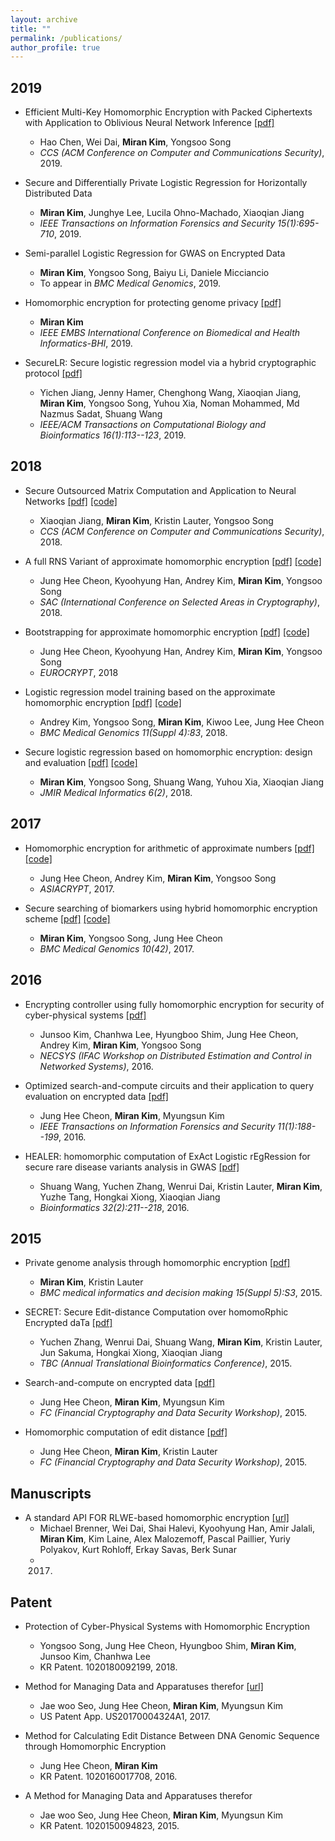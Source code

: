 ```yaml
---
layout: archive
title: ""
permalink: /publications/
author_profile: true
---
```


## 2019
      
  * Efficient Multi-Key Homomorphic Encryption with Packed Ciphertexts with Application to Oblivious Neural Network Inference [[pdf]](https://k-miran.github.io/files/2019_Packed_MKHE.pdf)
      * Hao Chen, Wei Dai, **Miran Kim**, Yongsoo Song
      * _CCS (ACM Conference on Computer and Communications Security)_, 2019.
      
  * Secure and Differentially Private Logistic Regression for Horizontally Distributed Data
      * **Miran Kim**, Junghye Lee, Lucila Ohno-Machado, Xiaoqian Jiang
      * _IEEE Transactions on Information Forensics and Security 15(1):695-710_, 2019. 
      
  * Semi-parallel Logistic Regression for GWAS on Encrypted Data
      * **Miran Kim**, Yongsoo Song, Baiyu Li, Daniele Micciancio
      * To appear in _BMC Medical Genomics_, 2019.
     
  * Homomorphic encryption for protecting genome privacy [[pdf]](https://k-miran.github.io/files/2019_IEEE_BHI.pdf)
      * **Miran Kim**
      * _IEEE EMBS International Conference on Biomedical and Health Informatics-BHI_, 2019.
      
  * SecureLR: Secure logistic regression model via a hybrid cryptographic protocol [[pdf]](https://k-miran.github.io/files/2018_sgx_IEEE.pdf)
      * Yichen Jiang, Jenny Hamer, Chenghong Wang, Xiaoqian Jiang, **Miran Kim**, Yongsoo Song, Yuhou Xia, Noman Mohammed, Md Nazmus Sadat, Shuang Wang
      * _IEEE/ACM Transactions on Computational Biology and Bioinformatics 16(1):113--123_, 2019.
  
## 2018
  * Secure Outsourced Matrix Computation and Application to Neural Networks [[pdf]](https://k-miran.github.io/files/2018_HEMat_CCS.pdf) [[code]](https://github.com/K-miran/HEMat)
      * Xiaoqian Jiang, **Miran Kim**, Kristin Lauter, Yongsoo Song
      * _CCS (ACM Conference on Computer and Communications Security)_, 2018.
   
  * A full RNS Variant of approximate homomorphic encryption [[pdf]](https://k-miran.github.io/files/2018_RNS_SAC.pdf) [[code]](https://github.com/HanKyoohyung/FullRNS-HEAAN)
      * Jung Hee Cheon, Kyoohyung Han, Andrey Kim, **Miran Kim**, Yongsoo Song
      * _SAC (International Conference on Selected Areas in Cryptography)_, 2018.

  * Bootstrapping for approximate homomorphic encryption [[pdf]](https://k-miran.github.io/files/2018_BTS_Euro.pdf) [[code]](https://github.com/kimandrik/HEAANBOOT)
      * Jung Hee Cheon, Kyoohyung Han, Andrey Kim, **Miran Kim**, Yongsoo Song
      * _EUROCRYPT_, 2018
 
  * Logistic regression model training based on the approximate homomorphic encryption [[pdf]](https://k-miran.github.io/files/2018_BMC_idash17.pdf) [[code]](https://github.com/kimandrik/IDASH2017)
      * Andrey Kim, Yongsoo Song, **Miran Kim**, Kiwoo Lee, Jung Hee Cheon
      * _BMC Medical Genomics 11(Suppl 4):83_, 2018.

  * Secure logistic regression based on homomorphic encryption: design and evaluation [[pdf]](https://k-miran.github.io/files/2018_HELR_JMIR.pdf) [[code]](https://github.com/K-miran/HELR)
      * **Miran Kim**, Yongsoo Song, Shuang Wang, Yuhou Xia, Xiaoqian Jiang
      * _JMIR Medical Informatics 6(2)_, 2018.

## 2017
  * Homomorphic encryption for arithmetic of approximate numbers [[pdf]](https://k-miran.github.io/files/2017_HEAAN_Asia.pdf) [[code]](https://github.com/snucrypto/HEAAN)
      * Jung Hee Cheon, Andrey Kim, **Miran Kim**, Yongsoo Song
      * _ASIACRYPT_, 2017.
  
  * Secure searching of biomarkers using hybrid homomorphic encryption scheme [[pdf]](https://k-miran.github.io/files/2017_BMC_idash16.pdf) [[code]](https://github.com/K-miran/HybridHE)
      * **Miran Kim**, Yongsoo Song, Jung Hee Cheon
      * _BMC Medical Genomics 10(42)_, 2017.
      
## 2016
  * Encrypting controller using fully homomorphic encryption for security of cyber-physical systems [[pdf]](https://k-miran.github.io/files/2016_necsys.pdf)
      * Junsoo Kim, Chanhwa Lee, Hyungboo Shim, Jung Hee Cheon, Andrey Kim, **Miran Kim**, Yongsoo Song
      * _NECSYS (IFAC Workshop on Distributed Estimation and Control in Networked Systems)_, 2016.
      
  * Optimized search-and-compute circuits and their application to query evaluation on encrypted data [[pdf]](https://k-miran.github.io/files/2016_PSnC_IFTS.pdf)
      * Jung Hee Cheon, **Miran Kim**, Myungsun Kim
      * _IEEE Transactions on Information Forensics and Security 11(1):188--199_, 2016.
  
  * HEALER: homomorphic computation of ExAct Logistic rEgRession for secure rare disease variants analysis in GWAS [[pdf]](https://k-miran.github.io/files/2015_HEALER_Bioinformatics.pdf)
      * Shuang Wang, Yuchen Zhang, Wenrui Dai, Kristin Lauter, **Miran Kim**, Yuzhe Tang, Hongkai Xiong, Xiaoqian Jiang
      * _Bioinformatics 32(2):211--218_, 2016.
      
## 2015   

  * Private genome analysis through homomorphic encryption [[pdf]](https://k-miran.github.io/files/2015_BMC_idash15.pdf)
      * **Miran Kim**, Kristin Lauter
      * _BMC medical informatics and decision making 15(Suppl 5):S3_, 2015.
      
   * SECRET: Secure Edit-distance Computation over homomoRphic Encrypted daTa [[pdf]](https://k-miran.github.io/files/2015_EditDist_BCB.pdf)
      * Yuchen Zhang, Wenrui Dai, Shuang Wang, **Miran Kim**, Kristin Lauter, Jun Sakuma, Hongkai Xiong, Xiaoqian Jiang
      * _TBC (Annual Translational Bioinformatics Conference)_, 2015.
      
   * Search-and-compute on encrypted data [[pdf]](https://k-miran.github.io/files/2015_PSnC_WAHC.pdf)
      * Jung Hee Cheon, **Miran Kim**, Myungsun Kim
      * _FC (Financial Cryptography and Data Security Workshop)_, 2015.
       
   * Homomorphic computation of edit distance [[pdf]](https://k-miran.github.io/files/2015_EditDist_WAHC.pdf)
      * Jung Hee Cheon, **Miran Kim**, Kristin Lauter
      * _FC (Financial Cryptography and Data Security Workshop)_, 2015.    
      
## Manuscripts
   *  A standard API FOR RLWE-based homomorphic encryption [[url]](http://homomorphicencryption.org)
      * Michael Brenner, Wei Dai, Shai Halevi, Kyoohyung Han, Amir Jalali, **Miran Kim**, Kim Laine, Alex Malozemoff, Pascal Paillier, Yuriy Polyakov, Kurt Rohloff, Erkay Savas, Berk Sunar
      * 2017.

## Patent
  *  Protection of Cyber-Physical Systems with Homomorphic Encryption
      * Yongsoo Song, Jung Hee Cheon, Hyungboo Shim, **Miran Kim**, Junsoo Kim, Chanhwa Lee
      * KR Patent. 1020180092199, 2018.
     
  *  Method for Managing Data and Apparatuses therefor [[url]](https://patents.google.com/patent/US20170004324A1/en)
      * Jae woo Seo, Jung Hee Cheon, **Miran Kim**, Myungsun Kim
      * US Patent App. US20170004324A1, 2017.
      
  *  Method for Calculating Edit Distance Between DNA Genomic Sequence through Homomorphic Encryption
      * Jung Hee Cheon, **Miran Kim**
      * KR Patent. 1020160017708, 2016.
  
  *  A Method for Managing Data and Apparatuses therefor
      * Jae woo Seo, Jung Hee Cheon, **Miran Kim**, Myungsun Kim
      * KR Patent. 1020150094823, 2015.
      
